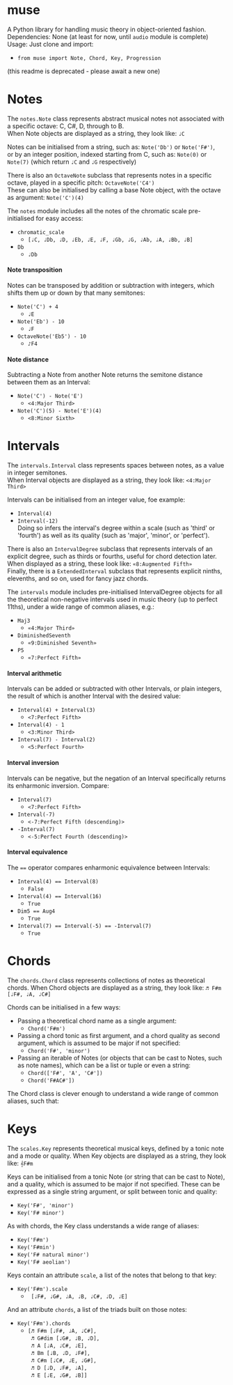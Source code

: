 # muse
A Python library for handling music theory in object-oriented fashion.  
Dependencies: None (at least for now, until `audio` module is complete)  
Usage: Just clone and import:  
- `from muse import Note, Chord, Key, Progression`  

(this readme is deprecated - please await a new one)

# Notes 

The `notes.Note` class represents abstract musical notes not associated with a specific octave: C, C#, D, through to B.  
When Note objects are displayed as a string, they look like: `♩C`

Notes can be initialised from a string, such as: `Note('Db')` or `Note('F#')`,  
or by an integer position, indexed starting from C, such as: `Note(0)` or `Note(7)` (which return `♩C` and `♩G` respectively)

There is also an `OctaveNote` subclass that represents notes in a specific octave, played in a specific pitch: `OctaveNote('C4')`  
These can also be initialised by calling a base Note object, with the octave as argument: `Note('C')(4)`  

The `notes` module includes all the notes of the chromatic scale pre-initialised for easy access:  
- `chromatic_scale`  
  - `[♩C, ♩Db, ♩D, ♩Eb, ♩E, ♩F, ♩Gb, ♩G, ♩Ab, ♩A, ♩Bb, ♩B]`  
- `Db`  
  - `♩Db`  

#### Note transposition
Notes can be transposed by addition or subtraction with integers, which shifts them up or down by that many semitones:  
- `Note('C') + 4`  
  - `♩E`  
- `Note('Eb') - 10`  
  - `♩F`  
- `OctaveNote('Eb5') - 10`  
  -  `♪F4`  

#### Note distance
Subtracting a Note from another Note returns the semitone distance between them as an Interval:
- `Note('C') - Note('E')`  
  - `<4:Major Third>`  
- `Note('C')(5) - Note('E')(4)`  
  - `<8:Minor Sixth>`  


# Intervals

The `intervals.Interval` class represents spaces between notes, as a value in integer semitones.  
When Interval objects are displayed as a string, they look like: `<4:Major Third>`

Intervals can be initialised from an integer value, foe example: 
- `Interval(4)`  
- `Interval(-12)`  
Doing so infers the interval's degree within a scale (such as 'third' or 'fourth') as well as its quality (such as 'major', 'minor', or 'perfect').

There is also an `IntervalDegree` subclass that represents intervals of an explicit degree, such as thirds or fourths, useful for chord detection later.  
When displayed as a string, these look like: `«8:Augmented Fifth»`  
Finally, there is a `ExtendedInterval` subclass that represents explicit ninths, elevenths, and so on, used for fancy jazz chords.

The `intervals` module includes pre-initialised IntervalDegree objects for all the theoretical non-negative intervals used in music theory (up to perfect 11ths), under a wide range of common aliases, e.g.:  
- `Maj3`  
  - `«4:Major Third»`  
- `DiminishedSeventh`  
  - `«9:Diminished Seventh»`  
- `P5`  
  - `«7:Perfect Fifth»`

#### Interval arithmetic
Intervals can be added or subtracted with other Intervals, or plain integers, the result of which is another Interval with the desired value:
- `Interval(4) + Interval(3)`  
  - `<7:Perfect Fifth>`  
- `Interval(4) - 1`  
  - `<3:Minor Third>`  
- `Interval(7) - Interval(2)`  
  - `<5:Perfect Fourth>`  

#### Interval inversion
Intervals can be negative, but the negation of an Interval specifically returns its enharmonic inversion. Compare:
- `Interval(7)`  
  - `<7:Perfect Fifth>`  
- `Interval(-7)`  
  - `<-7:Perfect Fifth (descending)>`  
- `-Interval(7)`  
  - `<-5:Perfect Fourth (descending)>`  

#### Interval equivalence
The `==` operator compares enharmonic equivalence between Intervals:
- `Interval(4) == Interval(8)`  
  - `False`  
- `Interval(4) == Interval(16)`  
  - `True`  
- `Dim5 == Aug4`  
  - `True`  
- `Interval(7) == Interval(-5) == -Interval(7)`  
  - `True`  

# Chords

The `chords.Chord` class represents collections of notes as theoretical chords.
When Chord objects are displayed as a string, they look like: `♬ F#m [♩F#, ♩A, ♩C#]`  

Chords can be initialised in a few ways:  
- Passing a theoretical chord name as a single argument:
  - `Chord('F#m')`
- Passing a chord tonic as first argument, and a chord quality as second argument, which is assumed to be major if not specified:
  - `Chord('F#', 'minor')`  
- Passing an iterable of Notes (or objects that can be cast to Notes, such as note names), which can be a list or tuple or even a string:
  -  `Chord(['F#', 'A', 'C#'])`  
  -  `Chord('F#AC#'])`  

The Chord class is clever enough to understand a wide range of common aliases, such that:

# Keys

The `scales.Key` represents theoretical musical keys, defined by a tonic note and a mode or quality.
When Key objects are displayed as a string, they look like: `𝄞F#m`

Keys can be initialised from a tonic Note (or string that can be cast to Note), and a quality, which is assumed to be major if not specified. These can be expressed as a single string argument, or split between tonic and quality:  
- `Key('F#', 'minor')`  
- `Key('F# minor')`  

As with chords, the Key class understands a wide range of aliases:
- `Key('F#m')`  
- `Key('F#min')`  
- `Key('F# natural minor')`  
- `Key('F# aeolian')`  

Keys contain an attribute `scale`, a list of the notes that belong to that key:
- `Key('F#m').scale`  
  - ` [♩F#, ♩G#, ♩A, ♩B, ♩C#, ♩D, ♩E]`  

And an attribute `chords`, a list of the triads built on those notes:
- `Key('F#m').chords`  
  - `[♬ F#m [♩F#, ♩A, ♩C#],`  
   ` ♬ G#dim [♩G#, ♩B, ♩D],`  
   ` ♬ A [♩A, ♩C#, ♩E],`  
   ` ♬ Bm [♩B, ♩D, ♩F#],`  
   ` ♬ C#m [♩C#, ♩E, ♩G#],`  
   ` ♬ D [♩D, ♩F#, ♩A],`  
   ` ♬ E [♩E, ♩G#, ♩B]]`  
   

